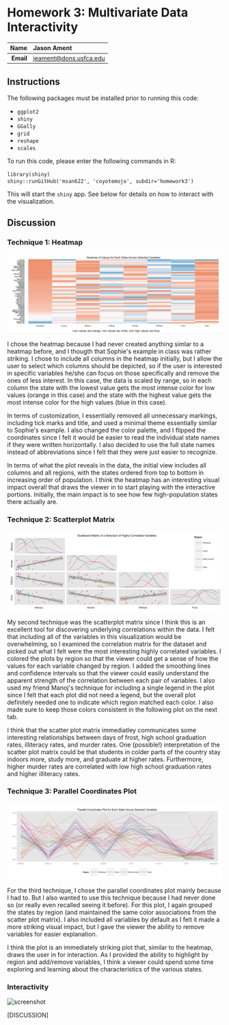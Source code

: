 Homework 3: Multivariate Data Interactivity
==============================

| **Name**  | Jason Ament |
|----------:|:-------------|
| **Email** | jeament@dons.usfca.edu |

## Instructions ##

The following packages must be installed prior to running this code:

- `ggplot2`
- `shiny`
- `GGally`
- `grid`
- `reshape`
- `scales`

To run this code, please enter the following commands in R:

```
library(shiny)
shiny::runGitHub('msan622', 'coyotemojo', subdir='homework3')
```

This will start the `shiny` app. See below for details on how to interact with the visualization.

## Discussion ##

### Technique 1: Heatmap ###

![technique1](heatmap.png)

I chose the heatmap because I had never created anything simlar to a heatmap before, and I thougth that Sophie's example in class was rather striking.  I chose to include all columns in the heatmap initially, but I allow the user to select which columns should be depicted, so if the user is interested in specific variables he/she can focus on those specifically and remove the ones of less interest.  In this case, the data is scaled by range, so in each column the state with the lowest value gets the most intense color for low values (orange in this case) and the state with the highest value gets the most intense color for the high values (blue in this case).

In terms of customization, I essentially removed all unnecessary markings, including tick marks and title, and used a minimal theme essentially similar to Sophie's example.  I also changed the color palette, and I flipped the coordinates since I felt it would be easier to read the individual state names if they were written horizontally.  I also decided to use the full state names instead of abbreviations since I felt that they were just easier to recognize.  

In terms of what the plot reveals in the data, the initial view includes all columns and all regions, with the states ordered from top to bottom in increasing order of population.  I think the heatmap has an interesting visual impact overall that draws the viewer in to start playing with the interactive portions.  Initially, the main impact is to see how few high-population states there actually are.


### Technique 2: Scatterplot Matrix ###

![technique2](scatter.png)

My second technique was the scatterplot matrix since I think this is an excellent tool for discovering underlying correlations within the data.  I felt that including all of the variables in this visualization would be overwhelming, so I examined the correlation matrix for the dataset and picked out what I felt were the most interesting highly correlated variables.  I colored the plots by region so that the viewer could get a sense of how the values for each variable changed by region.  I added the smoothing lines and confidence intervals so that the viewer could easily understand the apparent strength of the correlation between each pair of variables.  I also used my friend Manoj's technique for including a single legend in the plot since I felt that each plot did not need a legend, but the overall plot definitely needed one to indicate which region matched each color.  I also made sure to keep those colors consistent in the following plot on the next tab.

I think that the scatter plot matrix immediatley communicates some interesting relationships between days of frost, high school graduation rates, illiteracy rates, and murder rates.  One (possible!) interpretation of the scatter plot matrix could be that students in colder parts of the country stay indoors more, study more, and graduate at higher rates.  Furthermore, higher murder rates are correlated with low high school graduation rates and higher illiteracy rates.   

### Technique 3: Parallel Coordinates Plot ###

![technique3](parallel.png)

For the third technique, I chose the parallel coordinates plot mainly because I had to.  But I also wanted to use this technique because I had never done so (or really even recalled seeing it before).  For this plot, I again grouped the states by region (and maintained the same color associations from the scatter plot matrix).  I also included all variables by default as I felt it made a more striking visual impact, but I gave the viewer the ability to remove variables for easier explanation.  

I think the plot is an immediately striking plot that, similar to the heatmap, draws the user in for interaction.  As I provided the ability to highlight by region and add/remove variables, I think a viewer could spend some time exploring and learning about the characteristics of the various states.  

### Interactivity ###

![screenshot](screenshot.png)

[DISCUSSION]
